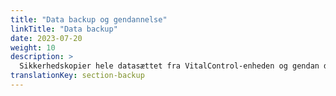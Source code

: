 ```yaml
---
title: "Data backup og gendannelse"
linkTitle: "Data backup"
date: 2023-07-20
weight: 10
description: >
  Sikkerhedskopier hele datasættet fra VitalControl-enheden og gendan det på en anden enhed.
translationKey: section-backup
---
```

